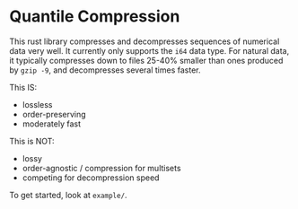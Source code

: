 # Quantile Compression

This rust library compresses and decompresses sequences of
numerical data very well.
It currently only supports the `i64` data type.
For natural data, it typically compresses down to files 25-40% smaller than
ones produced by `gzip -9`, and decompresses several times faster.

This IS:
* lossless
* order-preserving
* moderately fast

This is NOT:
* lossy
* order-agnostic / compression for multisets
* competing for decompression speed

To get started, look at `example/`.